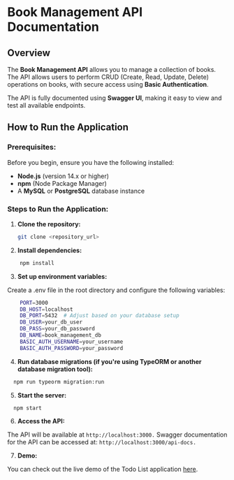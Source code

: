 # Book Management API Documentation

## Overview

The **Book Management API** allows you to manage a collection of books. The API allows users to perform CRUD (Create, Read, Update, Delete) operations on books, with secure access using **Basic Authentication**.

The API is fully documented using **Swagger UI**, making it easy to view and test all available endpoints.

## How to Run the Application

### Prerequisites:

Before you begin, ensure you have the following installed:

- **Node.js** (version 14.x or higher)
- **npm** (Node Package Manager)
- A **MySQL** or **PostgreSQL** database instance

### Steps to Run the Application:

1. **Clone the repository:**

   ```bash
   git clone <repository_url>
   ```

2. **Install dependencies:**

```bash
    npm install
  ```

3. **Set up environment variables:**

Create a .env file in the root directory and configure the following variables:

```bash
    PORT=3000
    DB_HOST=localhost
    DB_PORT=5432  # Adjust based on your database setup
    DB_USER=your_db_user
    DB_PASS=your_db_password
    DB_NAME=book_management_db
    BASIC_AUTH_USERNAME=your_username
    BASIC_AUTH_PASSWORD=your_password
  ```

4. **Run database migrations (if you're using TypeORM or another database migration tool):**

  ```bash
    npm run typeorm migration:run
  ```

5. **Start the server:**

  ```bash
    npm start
  ```

6. **Access the API:**

The API will be available at `http://localhost:3000.`
Swagger documentation for the API can be accessed at:
`http://localhost:3000/api-docs.`

7. **Demo:**

You can check out the live demo of the Todo List application [here](<https://youtu.be/HR1AgUxCnq0>).
